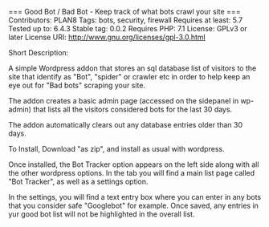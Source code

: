 === Good Bot / Bad Bot - Keep track of what bots crawl your site ===
Contributors: PLAN8
Tags: bots, security, firewall
Requires at least: 5.7
Tested up to: 6.4.3
Stable tag: 0.0.2
Requires PHP: 7.1
License: GPLv3 or later
License URI: http://www.gnu.org/licenses/gpl-3.0.html

Short Description:

A simple Wordpress addon that stores an sql database list of visitors to the site that identify as "Bot", "spider" or crawler etc in order to help keep an eye out for "Bad bots" scraping your site. 

The addon creates a basic admin page (accessed on the sidepanel in wp-admin) that lists all the visitors considered bots for the last 30 days. 

The addon automatically clears out any database entries older than 30 days.

To Install, Download "as zip", and install as usual with wordpress.

Once installed, the Bot Tracker option appears on the left side along with all the other wordpress options. In the tab you will find a main list page called "Bot Tracker", as well as a settings option.

In the settings, you will find a text entry box where you can enter in any bots that you consider safe "Googlebot" for example. Once saved, any entries in yur good bot list will not be highlighted in the overall list.

